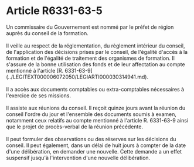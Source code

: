 # Article R6331-63-5

<p align="left">
  Un commissaire du Gouvernement est nommé par le préfet de région auprès du conseil de la formation. <br /> <br />Il veille au respect de la réglementation, du règlement intérieur du conseil, de l'application des décisions prises par le conseil, de l'égalité d'accès à la formation et de l'égalité de traitement des organismes de formation. Il s'assure de la bonne utilisation des fonds et de leur affectation au compte mentionné à l'article [R. 6331-63-9](../LEGITEXT000006072050/LEGIARTI000030314941.md). <br /> <br />Il a accès aux documents comptables ou extra-comptables nécessaires à l'exercice de ses missions. <br /> <br />Il assiste aux réunions du conseil. Il reçoit quinze jours avant la réunion du conseil l'ordre du jour et l'ensemble des documents soumis à examen, notamment ceux relatifs au compte mentionné à l'article R. 6331-63-9 ainsi que le projet de procès-verbal de la réunion précédente. <br /> <br />Il peut formuler des observations ou des réserves sur les décisions du conseil. Il peut également, dans un délai de huit jours à compter de la date d'une délibération, en demander une nouvelle. Cette demande a un effet suspensif jusqu'à l'intervention d'une nouvelle délibération.
</p>